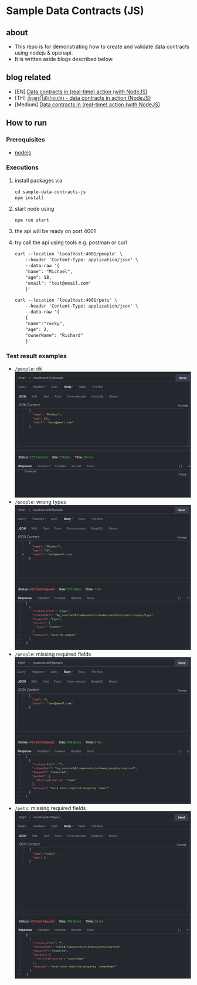 # Sample Data Contracts (JS)

## about

- This repo is for demonstrating how to create and validate data contracts using nodejs & openapi.
- It is written aside blogs described below.

## blog related

- [EN] [Data contracts in (real-time) action (with NodeJS)](https://www.bluebirz.net/en/data-contracts-in-real-time-action-with-nodejs/)
- [TH] [สัญญา(ไม่)ปากเปล่า - data contracts in action (NodeJS)](https://www.bluebirz.net/th/data-contracts-in-real-time-action-with-nodejs-th/)
- [Medium] [Data contracts in (real-time) action (with NodeJS)](https://medium.com/@bluebirz/data-contracts-in-real-time-action-with-nodejs-4f428d303703)

## How to run

### Prerequisites

- [nodejs](https://nodejs.org/en/download)

### Executions

1. install packages via
  
    ```shell
    cd sample-data-contracts-js
    npm install
    ```

1. start node using

    ```shell
    npm run start
    ```

1. the api will be ready on port 4001
1. try call the api using tools e.g. postman or curl

    ```shell
    curl --location 'localhost:4001/people' \
        --header 'Content-Type: application/json' \
        --data-raw '{
        "name": "Michael",
        "age": 18,
        "email": "test@email.com"
        }'
    ```

    ```shell
    curl --location 'localhost:4001/pets' \
        --header 'Content-Type: application/json' \
        --data-raw '{
        {
        "name":"rocky",
        "age": 2,
        "ownerName": "Richard"
        }'
    ```

### Test result examples

- `/people`: ok
![ok](./resources/01-call-ok.png)
- `/people`: wrong types
![wrong type](./resources/02-call-failed-wrong-types.png)
- `/people`: missing required fields
![wrong type](./resources/03-call-failed-missing-req-field.png)
- `/pets`: missing required fields
![wrong type](./resources/04-call-failed-pets.png)
